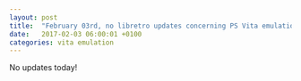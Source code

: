 ```yaml
---
layout: post
title:  "February 03rd, no libretro updates concerning PS Vita emulation and emulators"
date:   2017-02-03 06:00:01 +0100
categories: vita emulation
---
```


No updates today!
